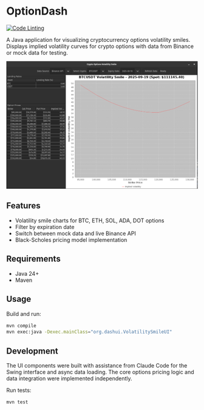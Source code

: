 # OptionDash

[![Code Linting](https://github.com/npatel/OptionDash/actions/workflows/lint.yml/badge.svg)](https://github.com/nikulpatel3141/FinanceDashboard/actions/workflows/lint.yml)

A Java application for visualizing cryptocurrency options volatility smiles. Displays implied volatility curves for crypto options with data from Binance or mock data for testing.

![image](/img/img.png)

## Features

- Volatility smile charts for BTC, ETH, SOL, ADA, DOT options
- Filter by expiration date
- Switch between mock data and live Binance API
- Black-Scholes pricing model implementation

## Requirements

- Java 24+
- Maven

## Usage

Build and run:
```bash
mvn compile
mvn exec:java -Dexec.mainClass="org.dashui.VolatilitySmileUI"
```

## Development

The UI components were built with assistance from Claude Code for the Swing interface and async data loading. The core options pricing logic and data integration were implemented independently.

Run tests:
```bash
mvn test
```
